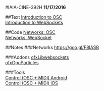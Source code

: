 #IAIA-CINE-392H
**11/17/2016**

##Text
[Introduction to OSC](http://opensoundcontrol.org/introduction-osc)  
[Introduction to WebSockets](http://blog.teamtreehouse.com/an-introduction-to-websockets) 

##Code
[Networks: OSC](../c++/034_Network_OSC)  
[Networks: WebSocket](../c++/035_Network_WebSocket)

##Notes
###Networks
https://goo.gl/F8lASB

###Addons
[ofxLibwebsockets](https://github.com/robotconscience/ofxLibwebsockets)  
[ofxGpuParticles](https://github.com/neilmendoza/ofxGpuParticles)

###Tools  
[Control (OSC + MIDI) Android](https://play.google.com/store/apps/details?id=com.charlieroberts.Control&hl=en)  
[Control (OSC + MIDI) iOS](https://itunes.apple.com/us/app/control-osc-+-midi/id413224747?mt=8)